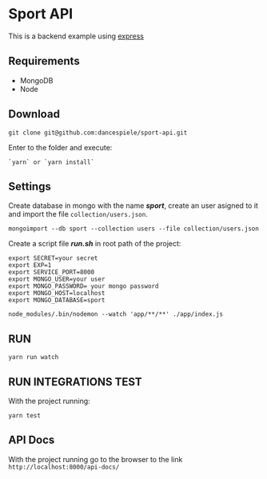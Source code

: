# Sport API
This is a backend example using [express](https://expressjs.com/)

## Requirements

* MongoDB
* Node

## Download

`git clone git@github.com:dancespiele/sport-api.git`

Enter to the folder and execute:

```
`yarn` or `yarn install`
```

## Settings

Create database in mongo with the name ***sport***, create an user asigned to it and import the file `collection/users.json`.

`mongoimport --db sport --collection users --file collection/users.json`

Create a script file ***run.sh*** in root path of the project:

```
export SECRET=your secret
export EXP=1
export SERVICE_PORT=8000
export MONGO_USER=your user
export MONGO_PASSWORD= your mongo password
export MONGO_HOST=localhost
export MONGO_DATABASE=sport

node_modules/.bin/nodemon --watch 'app/**/**' ./app/index.js
```

## RUN

`yarn run watch`

## RUN INTEGRATIONS TEST

With the project running:

`yarn test`

## API Docs

With the project running go to the browser to the link `http://localhost:8000/api-docs/`
